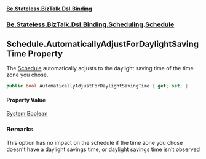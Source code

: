 #### [Be.Stateless.BizTalk.Dsl.Binding](README.md 'README')
### [Be.Stateless.BizTalk.Dsl.Binding.Scheduling](Be.Stateless.BizTalk.Dsl.Binding.Scheduling.md 'Be.Stateless.BizTalk.Dsl.Binding.Scheduling').[Schedule](Schedule.md 'Be.Stateless.BizTalk.Dsl.Binding.Scheduling.Schedule')

## Schedule.AutomaticallyAdjustForDaylightSavingTime Property

The [Schedule](Schedule.md 'Be.Stateless.BizTalk.Dsl.Binding.Scheduling.Schedule') automatically adjusts to the daylight saving time of the time zone you chose.

```csharp
public bool AutomaticallyAdjustForDaylightSavingTime { get; set; }
```

#### Property Value
[System.Boolean](https://docs.microsoft.com/en-us/dotnet/api/System.Boolean 'System.Boolean')

### Remarks
This option has no impact on the schedule if the time zone you chose doesn't have a daylight savings time, or
daylight savings time isn't observed